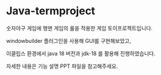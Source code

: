 # Java-termproject

숫자야구 게임에 행맨 게임의 룰을 적용한 게임 토이프로젝트입니다.

windowbuilder 플러그인을 사용해 GUI를 구현해보았고,

이클립스 환경에서 java 18 버전과 jdk-18 를 활용해 진행하였습니다.

자세한 내용은 기능 설명 PPT 파일을 참고해주세요.
